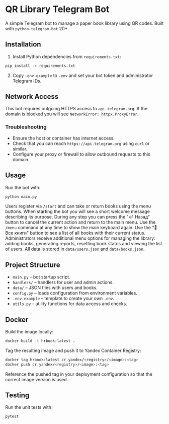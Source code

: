 # QR Library Telegram Bot

A simple Telegram bot to manage a paper book library using QR codes. Built with `python-telegram-bot` 20+.

## Installation

1. Install Python dependencies from `requirements.txt`:

```bash
pip install -r requirements.txt
```

2. Copy `.env.example` to `.env` and set your bot token and administrator Telegram IDs.

## Network Access

This bot requires outgoing HTTPS access to `api.telegram.org`. If the domain is blocked you will see `NetworkError: httpx.ProxyError`.

### Troubleshooting

- Ensure the host or container has internet access.
- Check that you can reach `https://api.telegram.org` using `curl` or similar.
- Configure your proxy or firewall to allow outbound requests to this domain.

## Usage

Run the bot with:

```bash
python main.py
```

Users register via `/start` and can take or return books using the menu buttons.
When starting the bot you will see a short welcome message describing its purpose.
During any step you can press the "↩️ Назад" button to cancel the current action
and return to the main menu. Use the `/menu` command at any time to show the main keyboard again.
Use the "📖 Все книги" button to see a list of all books with their current status.
Administrators receive additional menu options for managing the library: adding books, generating reports, resetting book status and viewing the list of users.
All data is stored in `data/users.json` and `data/books.json`.

## Project Structure

- `main.py` – bot startup script.
- `handlers/` – handlers for user and admin actions.
- `data/` – JSON files with users and books.
- `config.py` – loads configuration from environment variables.
- `.env.example` – template to create your own `.env`.
- `utils.py` – utility functions for data access and checks.

## Docker

Build the image locally:

```bash
docker build -t hrbook:latest .
```

Tag the resulting image and push it to Yandex Container Registry:

```bash
docker tag hrbook:latest cr.yandex/<registry>/<image>:<tag>
docker push cr.yandex/<registry>/<image>:<tag>
```

Reference the pushed tag in your deployment configuration so that the correct
image version is used.

## Testing

Run the unit tests with:

```bash
pytest
```


